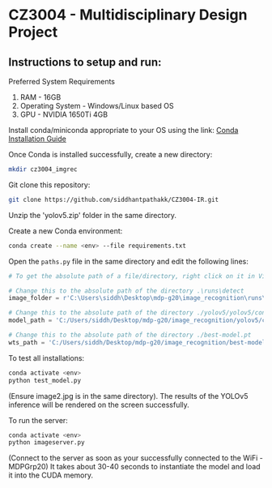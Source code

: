 # CZ3004 - Multidisciplinary Design Project

## Instructions to setup and run:

Preferred System Requirements

1. RAM - 16GB
2. Operating System - Windows/Linux based OS
3. GPU - NVIDIA 1650Ti 4GB

Install conda/miniconda appropriate to your OS using the link: [Conda Installation Guide](https://docs.conda.io/projects/conda/en/latest/user-guide/install/index.html)

Once Conda is installed successfully, create a new directory:

```bash
mkdir cz3004_imgrec
```

Git clone this repository:

```bash
git clone https://github.com/siddhantpathakk/CZ3004-IR.git
```

Unzip the 'yolov5.zip' folder in the same directory.

Create a new Conda environment:

```bash
conda create --name <env> --file requirements.txt
```

Open the ``paths.py`` file in the same directory and edit the following lines:

```python
# To get the absolute path of a file/directory, right click on it in Visual Studio Code and click on COPY PATH

# Change this to the absolute path of the directory .\runs\detect
image_folder = r'C:\Users\siddh\Desktop\mdp-g20\image_recognition\runs\detect'

# Change this to the absolute path of the directory ./yolov5/yolov5/content/yolov5
model_path = 'C:/Users/siddh/Desktop/mdp-g20/image_recognition/yolov5/content/yolov5' # local

# Change this to the absolute path of the directory ./best-model.pt
wts_path = 'C:/Users/siddh/Desktop/mdp-g20/image_recognition/best-model.pt'
```

To test all installations:

```bash
conda activate <env>
python test_model.py
```

(Ensure image2.jpg is in the same directory). The results of the YOLOv5 inference will be rendered on the screen successfully.

To run the server:

```bash
conda activate <env>
python imageserver.py
```

(Connect to the server as soon as your successfully connected to the WiFi - MDPGrp20) It takes about 30-40 seconds to instantiate the model and load it into the CUDA memory.
